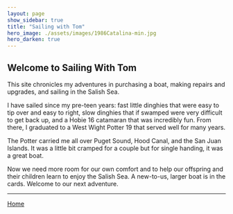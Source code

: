 ```yaml
---
layout: page
show_sidebar: true
title: "Sailing with Tom"
hero_image: ./assets/images/1986Catalina-min.jpg
hero_darken: true
---
```


## Welcome to Sailing With Tom

This site chronicles my adventures in purchasing a boat, making repairs and upgrades, and sailing in the Salish Sea.

I have sailed since my pre-teen years: fast little dinghies that were easy to tip over and easy to right, slow dinghies that if swamped were very difficult to get back up, and a Hobie 16 catamaran that was incredibly fun. From there, I graduated to a West Wight Potter 19 that served well for many years.

The Potter carried me all over Puget Sound, Hood Canal, and the San Juan Islands. It was a little bit cramped for a couple but for single handing, it was a great boat.

Now we need more room for our own comfort and to help our offspring and their children learn to enjoy the Salish Sea. A new-to-us, larger boat is in the cards. Welcome to our next adventure.

___

[Home](https://tomsalzer.github.io/Sailing/)
